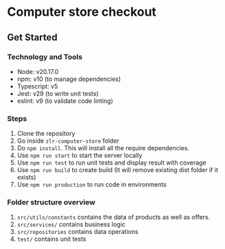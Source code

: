# Computer store checkout

## Get Started

### Technology and Tools

- Node: v20.17.0
- npm: v10 (to manage dependencies)
- Typescript: v5
- Jest: v29 (to write unit tests)
- eslint: v9 (to validate code linting)

### Steps

1. Clone the repository
2. Go inside `zlr-computer-store` folder
3. Do `npm install`. This will install all the require dependencies.
4. Use `npm run start` to start the server locally
5. Use `npm run test` to run unit tests and display result with coverage
6. Use `npm run build` to create build (It will remove existing dist folder if it exists)
7. Use `npm run production` to run code in environments

### Folder structure overview

1. `src/utils/constants` contains the data of products as well as offers.
2. `src/services/` contains business logic
3. `src/repositories` contains data operations
4. `test/` contains unit tests

